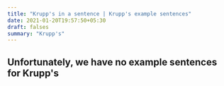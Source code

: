 ```yaml
---
title: "Krupp's in a sentence | Krupp's example sentences"
date: 2021-01-20T19:57:50+05:30
draft: falses
summary: "Krupp's"
---
```

## Unfortunately, we have no example sentences for Krupp's                 

